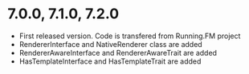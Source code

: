 7.0.0, 7.1.0, 7.2.0
===================
* First released version. Code is transfered from Running.FM project
* RendererInterface and NativeRenderer class are added
* RendererAwareInterface and RendererAwareTrait are added
* HasTemplateInterface and HasTemplateTrait are added